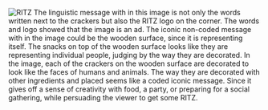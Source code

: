 ![RITZ](https://www.google.com/url?sa=i&url=https%3A%2F%2Fhative.com%2Fvintage-ads%2F&psig=AOvVaw1YvfQc86Fx6-tQ41aFUrlu&ust=1643941179329000&source=images&cd=vfe&ved=0CAgQjRxqFwoTCLia6ai84vUCFQAAAAAdAAAAABBP)
The linguistic message with in this image is not only the words written next to the crackers but also the RITZ logo on the corner. The words and logo showed that the image is an ad.
The iconic non-coded message with in the image could be the wooden surface, since it is representing itself. The snacks on top of the wooden surface looks like they are representing individual people, judging by the way they are decorated.
In the image, each of the crackers on the wooden surface are decorated to look like the faces of humans and animals. The way they are decorated with other ingredients and placed seems like a coded iconic message. Since it gives off a sense of creativity with food, a party, or preparing for a social gathering, while persuading the viewer to get some RITZ.
